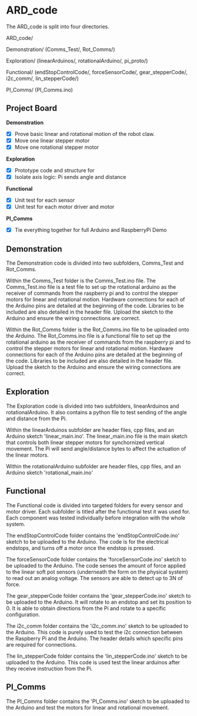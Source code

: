 # ARD_code

The ARD_code is split into four directories.

ARD_code/

  Demonstration/              (Comms_Test/, Rot_Comms/)
  
  Exploration/               (linearArduinos/, rotationalArduino/, pi_proto/)
  
  Functional/                (endStopControlCode/, forceSensorCode/, gear_stepperCode/, i2c_comm/, lin_stepperCode/)
  
  PI_Comms/                  (PI_Comms.ino)
  

## Project Board
**Demonstration**
- [x] Prove basic linear and rotational motion of the robot claw. 
- [x] Move one linear stepper motor
- [x] Move one rotational stepper motor

**Exploration**
- [x] Prototype code and structure for
- [x] Isolate axis logic: Pi sends angle and distance

**Functional**
- [x] Unit test for each sensor
- [x] Unit test for each motor driver and motor

**PI_Comms**
- [x] Tie everything together for full Arduino and RaspberryPi Demo

## Demonstration

The Demonstration code is divided into two subfolders, Comms_Test and Rot_Comms. 

Within the Comms_Test folder is the Comms_Test.ino file. The Comms_Test.ino file is a test file to set up the rotational arduino as the receiver of commands from the raspberry pi and to control the stepper motors for linear and rotational motion. Hardware connections for each of the Arduino pins are detailed at the beginning of the code. Libraries to be included are also detailed in the header file. Upload the sketch to the Arduino and ensure the wiring connections are correct. 

Within the Rot_Comms folder is the Rot_Comms.ino file to be uploaded onto the Arduino. The Rot_Comms.ino file is a functional file to set up the rotational arduino as the receiver of commands from the raspberry pi and to control the stepper motors for linear and rotational motion. Hardware connections for each of the Arduino pins are detailed at the beginning of the code. Libraries to be included are also detailed in the header file. Upload the sketch to the Arduino and ensure the wiring connections are correct. 

## Exploration

The Exploration code is divided into two subfolders, linearArduinos and rotationalArduino. It also contains a python file to test sending of the angle and distance from the Pi. 

Within the linearArduinos subfolder are header files, cpp files, and an Arduino sketch 'linear_main.ino'. The linear_main.ino file is the main sketch that controls both linear stepper motors for synchornized vertical movement. The Pi will send angle/distance bytes to affect the actuation of the linear motors.

Within the rotationalArduino subfolder are header files, cpp files, and an Arduino sketch 'rotational_main.ino'

## Functional

The Functional code is divided into targeted folders for every sensor and motor driver. Each subfolder is titled after the functional test it was used for. Each component was tested individually before integration with the whole system. 

The endStopControlCode folder contains the 'endStopControlCode.ino' sketch to be uploaded to the Arduino. The code is for the electrical endstops, and turns off a motor once the endstop is pressed. 

The forceSensorCode folder contains the 'forceSensorCode.ino' sketch to be uploaded to the Arduino. The code senses the amount of force applied to the linear soft pot sensors (underneath the form on the physical system) to read out an analog voltage. The sensors are able to detect up to 3N of force. 

The gear_stepperCode folder contains the 'gear_stepperCode.ino' sketch to be uploaded to the Arduino. It will rotate to an endstop and set its position to 0. It is able to obtain directions from the Pi and rotate to a specific configuration.

The i2c_comm folder contains the 'i2c_comm.ino' sketch to be uploaded to the Arduino. This code is purely used to test the i2c connection between the Raspberry Pi and the Arduino. The header details which specific pins are required for connections.

The lin_stepperCode folder contains the 'lin_stepperCode.ino' sketch to be uploaded to the Arduino. This code is used test the linear arduinos after they receive instruction from the Pi.

## PI_Comms

The PI_Comms folder contains the 'PI_Comms.ino' sketch to be uploaded to the Arduino and test the motors for linear and rotational movement.



